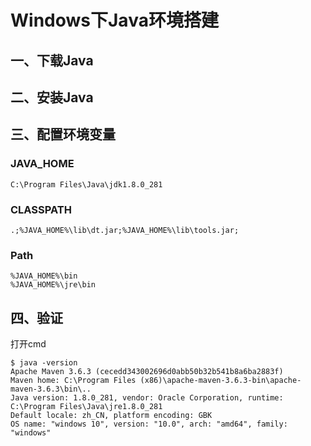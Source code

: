 # Windows下Java环境搭建

## 一、下载Java

## 二、安装Java

## 三、配置环境变量

### JAVA_HOME
`C:\Program Files\Java\jdk1.8.0_281`

### CLASSPATH
`.;%JAVA_HOME%\lib\dt.jar;%JAVA_HOME%\lib\tools.jar;`

### Path
```shell
%JAVA_HOME%\bin
%JAVA_HOME%\jre\bin
```

## 四、验证
打开cmd
```shell
$ java -version
Apache Maven 3.6.3 (cecedd343002696d0abb50b32b541b8a6ba2883f)
Maven home: C:\Program Files (x86)\apache-maven-3.6.3-bin\apache-maven-3.6.3\bin\..
Java version: 1.8.0_281, vendor: Oracle Corporation, runtime: C:\Program Files\Java\jre1.8.0_281
Default locale: zh_CN, platform encoding: GBK
OS name: "windows 10", version: "10.0", arch: "amd64", family: "windows"
```


